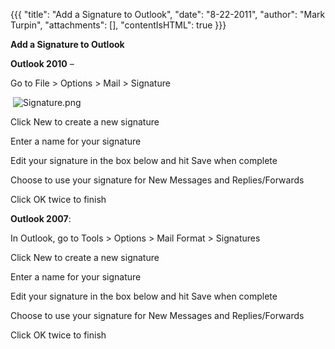 {{{
  "title": "Add a Signature to Outlook",
  "date": "8-22-2011",
  "author": "Mark Turpin",
  "attachments": [],
  "contentIsHTML": true
}}}

<p><strong>Add a Signature to Outlook</strong>
</p>
<p><strong>Outlook 2010</strong> –</p>
<p>Go to File &gt; Options &gt; Mail &gt; Signature</p>
<p>&nbsp;<img src="https://t3n.zendesk.com/attachments/token/mq6wwtyuras5vqb/?name=Signature.png" alt="Signature.png" />
</p>
<p>Click New to create a new signature</p>
<p>Enter a name for your signature</p>
<p>Edit your signature in the box below and hit Save when complete</p>
<p>Choose to use your signature for New Messages and Replies/Forwards</p>
<p>Click OK twice to finish</p>

<p><strong>Outlook 2007</strong>:</p>
<p>In Outlook, go to Tools &gt; Options &gt; Mail Format &gt; Signatures</p>
<p>Click New to create a new signature</p>
<p>Enter a name for your signature</p>
<p>Edit your signature in the box below and hit Save when complete</p>
<p>Choose to use your signature for New Messages and Replies/Forwards</p>
<p>Click OK twice to finish</p>